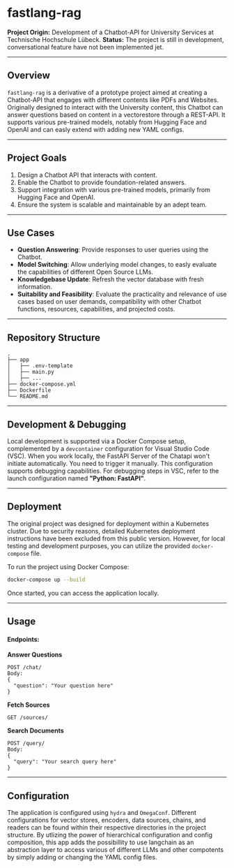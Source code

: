 # fastlang-rag

**Project Origin:** Development of a Chatbot-API for University Services at Technische Hochschule Lübeck.
**Status:** The project is still in development, conversational feature have not been implemented jet.

---

## Overview

`fastlang-rag` is a derivative of a prototype project aimed at creating a Chatbot-API that engages with different contents like PDFs and Websites. Originally designed to interact with the University content, this Chatbot can answer questions based on content in a vectorestore through a REST-API. It supports various pre-trained models, notably from Hugging Face and OpenAI and can easly extend with adding new YAML configs.

---

## Project Goals

1. Design a Chatbot API that interacts with content.
2. Enable the Chatbot to provide foundation-related answers.
3. Support integration with various pre-trained models, primarily from Hugging Face and OpenAI.
4. Ensure the system is scalable and maintainable by an adept team.

---

## Use Cases

- **Question Answering**: Provide responses to user queries using the Chatbot.
- **Model Switching**: Allow underlying model changes, to easly evaluate the capabilities of different Open Source LLMs.
- **Knowledgebase Update**: Refresh the vector database with fresh information.
- **Suitability and Feasibility**: Evaluate the practicality and relevance of use cases based on user demands, compatibility with other Chatbot functions, resources, capabilities, and projected costs.

---

## Repository Structure

```
.
├── app
│   ├── .env-template
│   ├── main.py
│   ├── ...
├── docker-compose.yml
├── Dockerfile
└── README.md
```

---

## Development & Debugging

Local development is supported via a Docker Compose setup, complemented by a `devcontainer` configuration for Visual Studio Code (VSC). When you work locally, the FastAPI Server of the Chatapi won't initiate automatically. You need to trigger it manually. This configuration supports debugging capabilities. For debugging steps in VSC, refer to the launch configuration named **"Python: FastAPI"**.

---

## Deployment

The original project was designed for deployment within a Kubernetes cluster. Due to security reasons, detailed Kubernetes deployment instructions have been excluded from this public version. However, for local testing and development purposes, you can utilize the provided `docker-compose` file.

To run the project using Docker Compose:

```bash
docker-compose up --build
```

Once started, you can access the application locally.

---

## Usage

#### Endpoints:

**Answer Questions**
```http
POST /chat/
Body: 
{
  "question": "Your question here"
}
```

**Fetch Sources**
```http
GET /sources/
```

**Search Documents**
```http
POST /query/
Body: 
{
  "query": "Your search query here"
}
```

---

## Configuration

The application is configured using `hydra` and `OmegaConf`. Different configurations for vector stores, encoders, data sources, chains, and readers can be found within their respective directories in the project structure. By utlizing the power of hierarchical configuration and config  composition, this app adds the possibillity to use langchain as an abstraction layer to access various of different LLMs and other compotents by simply adding or changing the YAML config files.

